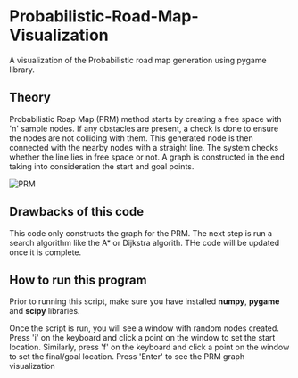 # Probabilistic-Road-Map-Visualization
A visualization of the Probabilistic road map generation using pygame library.

## Theory

Probabilistic Roap Map (PRM) method starts by creating a free space with 'n' sample nodes. If any obstacles are present, a check is done to ensure the nodes are not colliding with them.
This generated node is then connected with the nearby nodes with a straight line.
The system checks whether the line lies in free space or not. A graph is constructed in the end taking into consideration the start and goal points.

![PRM](https://github.com/harrisonseby/Probabilistic-Road-Map/assets/69869649/b88a8a24-cdbc-4ea7-8f9c-4a73914eec0f)

## Drawbacks of this code

This code only constructs the graph for the PRM. The next step is run a search algorithm like the A* or Dijkstra algorith.
THe code will be updated once it is complete.

## How to run this program

Prior to running this script, make sure you have installed **numpy**, **pygame** and **scipy** libraries.

Once the script is run, you will see a window with random nodes created. 
Press 'i' on the keyboard and click a point on the window to set the start location.
Similarly, press 'f' on the keyboard and click a point on the window to set the final/goal location.
Press 'Enter' to see the PRM graph visualization
